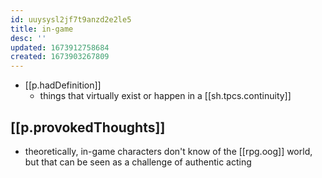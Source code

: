 ```yaml
---
id: uuysysl2jf7t9anzd2e2le5
title: in-game
desc: ''
updated: 1673912758684
created: 1673903267809
---
```


- [[p.hadDefinition]]
  - things that virtually exist or happen in a [[sh.tpcs.continuity]]

## [[p.provokedThoughts]]

- theoretically, in-game characters don't know of the [[rpg.oog]] world, but that can be seen as a challenge of authentic acting